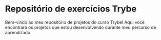 # Repositório de exercícios Trybe
Bem-vindo ao meu repositório de projetos do curso Trybe! Aqui você encontrará os projetos que estou desenvolvendo durante meu percurso de aprendizado.
